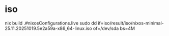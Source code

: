 # iso

nix build .#nixosConfigurations.live
sudo dd if=iso/result/iso/nixos-minimal-25.11.20251019.5e2a59a-x86_64-linux.iso of=/dev/sda bs=4M
